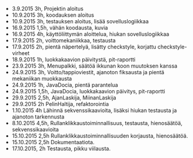 - 3.9.2015 3h, Projektin aloitus
- 10.9.2015 3h, koodauksen aloitus
- 10.9.2015 3h, testauksen aloitus, lisää sovelluslogiikkaa
- 16.9.2015 1,5h, vähän koodausta, kuvia
- 16.9.2015 4h, käyttöliittymän aloittelua, hiukan sovelluslogiikkaa
- 17.9.2015 2h, voittomekaniikkaa, testausta
- 17.9.2015 2h, pientä näpertelyä, lisätty checkstyle, korjattu checkstyle-virheet
- 18.9.2015 1h, luokkakaavion päivitystä, pit-raportti
- 23.9.2015 3h, Menupalkki, säätöä ikkunan koon muutoksen kanssa
- 24.9.2015 3h, Voitto/tappioviestit, ajanoton fiksausta ja pientä mekaniikan muokkausta
- 24.9.2015 1h, JavaDocia, pientä parantelua
- 24.9.2015 1,5h, JavaDocia, luokkakaavion päivitys, pit-raportti
- 29.9.2015 2,5h, AjanLaskija, MiinanLaskija
- 29.9.2015 2h PelinHaltija, refaktorointia
- 1.10.2015 4h  Lähinnä sekvenssikaavioita, lisäksi hiukan testausta ja ajanoton tarkennusta
- 8.10.2015 4,5h, Rullanklikkaustoiminnallisuus, testausta, hienosäätöä, sekvenssikaavioita
- 15.10.2015 2,5h Rullanklikkaustoiminnallisuuden korjausta, hienosäätöä.
- 15.10.2015 2,5h Dokumentaatiota.
- 17.10.2015, 2h Testausta, pikku viilausta.